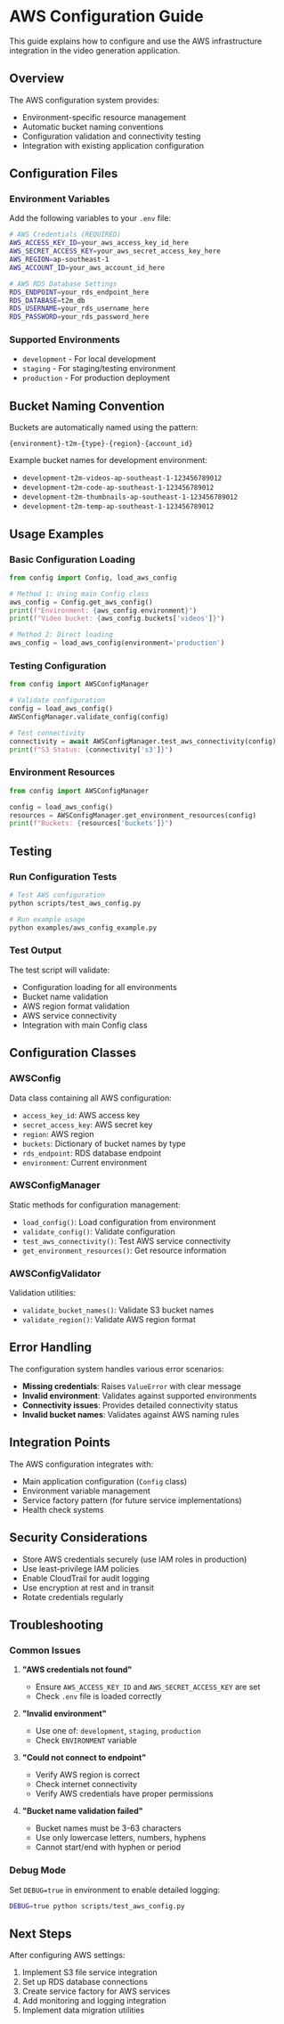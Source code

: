 # AWS Configuration Guide

This guide explains how to configure and use the AWS infrastructure integration in the video generation application.

## Overview

The AWS configuration system provides:
- Environment-specific resource management
- Automatic bucket naming conventions
- Configuration validation and connectivity testing
- Integration with existing application configuration

## Configuration Files

### Environment Variables

Add the following variables to your `.env` file:

```bash
# AWS Credentials (REQUIRED)
AWS_ACCESS_KEY_ID=your_aws_access_key_id_here
AWS_SECRET_ACCESS_KEY=your_aws_secret_access_key_here
AWS_REGION=ap-southeast-1
AWS_ACCOUNT_ID=your_aws_account_id_here

# AWS RDS Database Settings
RDS_ENDPOINT=your_rds_endpoint_here
RDS_DATABASE=t2m_db
RDS_USERNAME=your_rds_username_here
RDS_PASSWORD=your_rds_password_here
```

### Supported Environments

- `development` - For local development
- `staging` - For staging/testing environment  
- `production` - For production deployment

## Bucket Naming Convention

Buckets are automatically named using the pattern:
```
{environment}-t2m-{type}-{region}-{account_id}
```

Example bucket names for development environment:
- `development-t2m-videos-ap-southeast-1-123456789012`
- `development-t2m-code-ap-southeast-1-123456789012`
- `development-t2m-thumbnails-ap-southeast-1-123456789012`
- `development-t2m-temp-ap-southeast-1-123456789012`

## Usage Examples

### Basic Configuration Loading

```python
from config import Config, load_aws_config

# Method 1: Using main Config class
aws_config = Config.get_aws_config()
print(f"Environment: {aws_config.environment}")
print(f"Video bucket: {aws_config.buckets['videos']}")

# Method 2: Direct loading
aws_config = load_aws_config(environment='production')
```

### Testing Configuration

```python
from config import AWSConfigManager

# Validate configuration
config = load_aws_config()
AWSConfigManager.validate_config(config)

# Test connectivity
connectivity = await AWSConfigManager.test_aws_connectivity(config)
print(f"S3 Status: {connectivity['s3']}")
```

### Environment Resources

```python
from config import AWSConfigManager

config = load_aws_config()
resources = AWSConfigManager.get_environment_resources(config)
print(f"Buckets: {resources['buckets']}")
```

## Testing

### Run Configuration Tests

```bash
# Test AWS configuration
python scripts/test_aws_config.py

# Run example usage
python examples/aws_config_example.py
```

### Test Output

The test script will validate:
- Configuration loading for all environments
- Bucket name validation
- AWS region format validation
- AWS service connectivity
- Integration with main Config class

## Configuration Classes

### AWSConfig

Data class containing all AWS configuration:
- `access_key_id`: AWS access key
- `secret_access_key`: AWS secret key
- `region`: AWS region
- `buckets`: Dictionary of bucket names by type
- `rds_endpoint`: RDS database endpoint
- `environment`: Current environment

### AWSConfigManager

Static methods for configuration management:
- `load_config()`: Load configuration from environment
- `validate_config()`: Validate configuration
- `test_aws_connectivity()`: Test AWS service connectivity
- `get_environment_resources()`: Get resource information

### AWSConfigValidator

Validation utilities:
- `validate_bucket_names()`: Validate S3 bucket names
- `validate_region()`: Validate AWS region format

## Error Handling

The configuration system handles various error scenarios:

- **Missing credentials**: Raises `ValueError` with clear message
- **Invalid environment**: Validates against supported environments
- **Connectivity issues**: Provides detailed connectivity status
- **Invalid bucket names**: Validates against AWS naming rules

## Integration Points

The AWS configuration integrates with:
- Main application configuration (`Config` class)
- Environment variable management
- Service factory pattern (for future service implementations)
- Health check systems

## Security Considerations

- Store AWS credentials securely (use IAM roles in production)
- Use least-privilege IAM policies
- Enable CloudTrail for audit logging
- Use encryption at rest and in transit
- Rotate credentials regularly

## Troubleshooting

### Common Issues

1. **"AWS credentials not found"**
   - Ensure `AWS_ACCESS_KEY_ID` and `AWS_SECRET_ACCESS_KEY` are set
   - Check `.env` file is loaded correctly

2. **"Invalid environment"**
   - Use one of: `development`, `staging`, `production`
   - Check `ENVIRONMENT` variable

3. **"Could not connect to endpoint"**
   - Verify AWS region is correct
   - Check internet connectivity
   - Verify AWS credentials have proper permissions

4. **"Bucket name validation failed"**
   - Bucket names must be 3-63 characters
   - Use only lowercase letters, numbers, hyphens
   - Cannot start/end with hyphen or period

### Debug Mode

Set `DEBUG=true` in environment to enable detailed logging:

```bash
DEBUG=true python scripts/test_aws_config.py
```

## Next Steps

After configuring AWS settings:

1. Implement S3 file service integration
2. Set up RDS database connections
3. Create service factory for AWS services
4. Add monitoring and logging integration
5. Implement data migration utilities